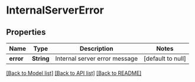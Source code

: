 # InternalServerError

## Properties
Name | Type | Description | Notes
------------ | ------------- | ------------- | -------------
**error** | **String** | Internal server error message | [default to null]

[[Back to Model list]](../README.md#documentation-for-models) [[Back to API list]](../README.md#documentation-for-api-endpoints) [[Back to README]](../README.md)


